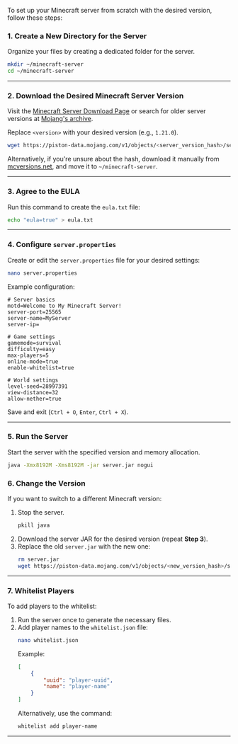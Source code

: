 To set up your Minecraft server from scratch with the desired version, follow these steps:

### **1. Create a New Directory for the Server**
Organize your files by creating a dedicated folder for the server.

```bash
mkdir ~/minecraft-server
cd ~/minecraft-server
```

---

### **2. Download the Desired Minecraft Server Version**
Visit the [Minecraft Server Download Page](https://www.minecraft.net/en-us/download/server) or search for older server versions at [Mojang's archive](https://mcversions.net/).

Replace `<version>` with your desired version (e.g., `1.21.0`).

```bash
wget https://piston-data.mojang.com/v1/objects/<server_version_hash>/server.jar
```

Alternatively, if you're unsure about the hash, download it manually from [mcversions.net](https://mcversions.net/), and move it to `~/minecraft-server`.

---

### **3. Agree to the EULA**
Run this command to create the `eula.txt` file:

```bash
echo "eula=true" > eula.txt
```

---

### **4. Configure `server.properties`**
Create or edit the `server.properties` file for your desired settings:

```bash
nano server.properties
```

Example configuration:
```properties
# Server basics
motd=Welcome to My Minecraft Server!
server-port=25565
server-name=MyServer
server-ip=

# Game settings
gamemode=survival
difficulty=easy
max-players=5
online-mode=true
enable-whitelist=true

# World settings
level-seed=28997391
view-distance=32
allow-nether=true
```

Save and exit (`Ctrl + O`, `Enter`, `Ctrl + X`).

---

### **5. Run the Server**
Start the server with the specified version and memory allocation.

```bash
java -Xmx8192M -Xms8192M -jar server.jar nogui
```

### **6. Change the Version**
If you want to switch to a different Minecraft version:
1. Stop the server.
   ```bash
   pkill java
   ```
2. Download the server JAR for the desired version (repeat **Step 3**).
3. Replace the old `server.jar` with the new one:
   ```bash
   rm server.jar
   wget https://piston-data.mojang.com/v1/objects/<new_version_hash>/server.jar
   ```

---

### **7. Whitelist Players**
To add players to the whitelist:
1. Run the server once to generate the necessary files.
2. Add player names to the `whitelist.json` file:
   ```bash
   nano whitelist.json
   ```
   Example:
   ```json
   [
       {
           "uuid": "player-uuid",
           "name": "player-name"
       }
   ]
   ```
   Alternatively, use the command:
   ```bash
   whitelist add player-name
   ```

---
